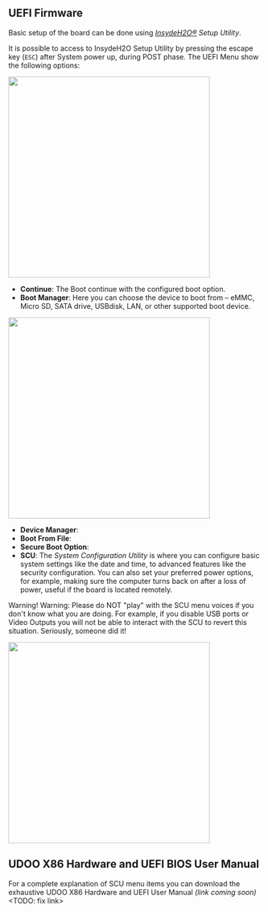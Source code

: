 ## UEFI Firmware

Basic setup of the board can be done using *[InsydeH2O®](https://www.insyde.com/products) Setup Utility*.

It is possible to access to InsydeH2O Setup Utility by pressing the escape key (`ESC`) after System power up, during POST phase. The UEFI Menu show the following options:

<a href="../img/uefi_menu.BMP" target="_blank"><img style="width:400px; " src="../img/uefi_menu.BMP"></a>

* **Continue**: The Boot continue with the configured boot option.
* **Boot Manager**: Here you can choose the device to boot from – eMMC, Micro SD, SATA drive, USBdisk, LAN, or other supported boot device.

<a href="../img/uefi_bootmanager.BMP" target="_blank"><img style="width:400px; " src="../img/uefi_bootmanager.BMP"></a>

* **Device Manager**:
* **Boot From File**:
* **Secure Boot Option**:
* **SCU**: The *System Configuration Utility* is where you can configure basic system settings like the date and time, to advanced features like the security configuration. You can also set your preferred power options, for example, making sure the computer turns back on after a loss of power, useful if the board is located remotely.  

<div class="alert alert-danger" role="alert">
  <span class="glyphicon glyphicon-exclamation-sign" aria-hidden="true"></span>
  <span class="sr-only">Warning!</span>
  Warning: Please do NOT "play" with the SCU menu voices if you don't know what you are doing. For example, if you disable USB ports or Video Outputs you will not be able to interact with the SCU to revert this situation. Seriously, someone did it! 
</div>


<a href="../img/uefi_scu.BMP" target="_blank"><img style="width:400px; " src="../img/uefi_scu.BMP"></a>  

## UDOO X86 Hardware and UEFI BIOS User Manual

For a complete explanation of SCU menu items you can download the exhaustive UDOO X86 Hardware and UEFI User Manual *(link coming soon)* <TODO: fix link>
